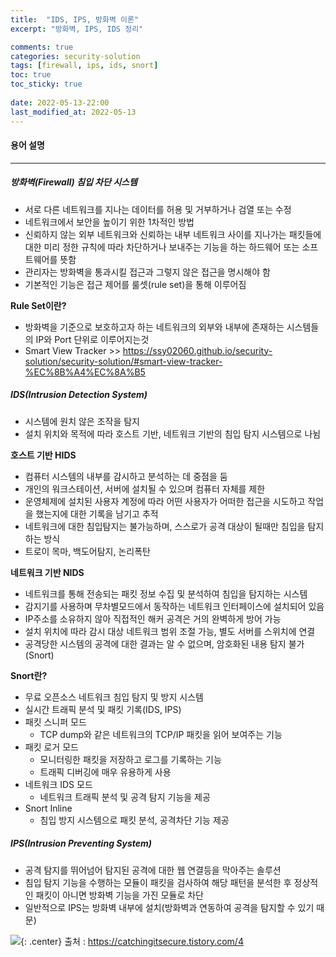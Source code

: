 ```yaml
---
title:  "IDS, IPS, 방화벽 이론"
excerpt: "방화벽, IPS, IDS 정리"

comments: true
categories: security-solution
tags: [firewall, ips, ids, snort]
toc: true
toc_sticky: true
 
date: 2022-05-13-22:00
last_modified_at: 2022-05-13
---
```


#### 용어 설명
* * *
##### 방화벽(Firewall) 침입 차단 시스템
- 서로 다른 네트워크를 지나는 데이터를 허용 및 거부하거나 검열 또는 수정
- 네트워크에서 보안을 높이기 위한 1차적인 방법
- 신뢰하지 않는 외부 네트워크와 신뢰하는 내부 네트워크 사이를 지나가는 패킷들에 대한 미리 정한 규칙에 따라 차단하거나 보내주는 기능을 하는 하드웨어 또는 소프트웨어를 뜻함
- 관리자는 방화벽을 통과시킬 접근과 그렇지 않은 접근을 명시해야 함
- 기본적인 기능은 접근 제어를 룰셋(rule set)을 통해 이루어짐

**Rule Set이란?**
- 방화벽을 기준으로 보호하고자 하는 네트워크의 외부와 내부에 존재하는 시스템들의 IP와 Port 단위로 이루어지는것
- Smart View Tracker >> <https://ssy02060.github.io/security-solution/security-solution/#smart-view-tracker-%EC%8B%A4%EC%8A%B5>

##### IDS(Intrusion Detection System)
- 시스템에 원치 않은 조작을 탐지
- 설치 위치와 목적에 따라 호스트 기반, 네트워크 기반의 침입 탐지 시스템으로 나뉨

**호스트 기반 HIDS**
- 컴퓨터 시스템의 내부를 감시하고 분석하는 데 중점을 둠
- 개인의 워크스테이션, 서버에 설치될 수 있으며 컴퓨터 자체를 제한
- 운영체제에 설치된 사용자 계정에 따라 어떤 사용자가 어떠한 접근을 시도하고 작업을 했는지에 대한 기록을 남기고 추적
- 네트워크에 대한 침입탐지는 불가능하며, 스스로가 공격 대상이 될때만 침입을 탐지하는 방식
- 트로이 목마, 백도어탐지, 논리폭탄

**네트워크 기반 NIDS**
- 네트워크를 통해 전송되는 패킷 정보 수집 및 분석하여 침입을 탐지하는 시스템
- 감지기를 사용하며 무차별모드에서 동작하는 네트워크 인터페이스에 설치되어 있음
- IP주소를 소유하지 않아 직접적인 해커 공격은 거의 완벽하게 방어 가능
- 설치 위치에 따라 감시 대상 네트워크 범위 조절 가능, 별도 서버를 스위치에 연결
- 공격당한 시스템의 공격에 대한 결과는 알 수 없으며, 암호화된 내용 탐지 불가(Snort)

**Snort란?**
- 무료 오픈소스 네트워크 침입 탐지 및 방지 시스템
- 실시간 트래픽 분석 및 패킷 기록(IDS, IPS)
- 패킷 스니퍼 모드
  - TCP dump와 같은 네트워크의 TCP/IP 패킷을 읽어 보여주는 기능
- 패킷 로거 모드
  - 모니터링한 패킷을 저장하고 로그를 기록하는 기능
  - 트래픽 디버깅에 매우 유용하게 사용
- 네트워크 IDS 모드
  - 네트워크 트래픽 분석 및 공격 탐지 기능을 제공
- Snort Inline
  - 침입 방지 시스템으로 패킷 분석, 공격차단 기능 제공

##### IPS(Intrusion Preventing System)
- 공격 탐지를 뛰어넘어 탐지된 공격에 대한 웹 연결등을 막아주는 솔루션
- 침입 탐지 기능을 수행하는 모듈이 패킷을 검사하여 해당 패턴을 분석한 후 정상적인 패킷이 아니면 방화벽 기능을 가진 모듈로 차단
- 일반적으로 IPS는 방화벽 내부에 설치(방화벽과 연동하여 공격을 탐지할 수 있기 때문)

![](../../assets/images/20220520-102116.png){: .center}
출처 : <https://catchingitsecure.tistory.com/4>